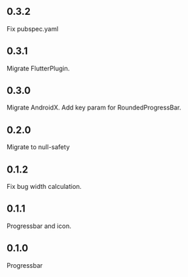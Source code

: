 ## 0.3.2
Fix pubspec.yaml

## 0.3.1
Migrate FlutterPlugin.

## 0.3.0
Migrate AndroidX.
Add key param for RoundedProgressBar.

## 0.2.0
Migrate to null-safety

## 0.1.2
Fix bug width calculation.

## 0.1.1
Progressbar and icon.

## 0.1.0
Progressbar
